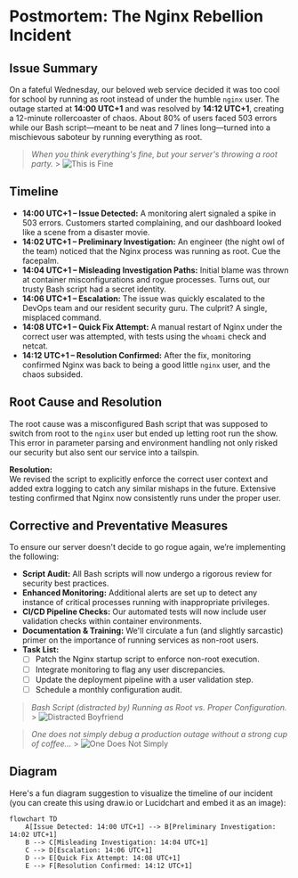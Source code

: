 # Postmortem: The Nginx Rebellion Incident

## Issue Summary

On a fateful Wednesday, our beloved web service decided it was too cool for school by running as root instead of under the humble `nginx` user. The outage started at **14:00 UTC+1** and was resolved by **14:12 UTC+1**, creating a 12-minute rollercoaster of chaos. About 80% of users faced 503 errors while our Bash script—meant to be neat and 7 lines long—turned into a mischievous saboteur by running everything as root.

> _When you think everything's fine, but your server's throwing a root party._ > ![This is Fine](/assets/this-is-fine.jpg)

## Timeline

- **14:00 UTC+1 – Issue Detected:** A monitoring alert signaled a spike in 503 errors. Customers started complaining, and our dashboard looked like a scene from a disaster movie.
- **14:02 UTC+1 – Preliminary Investigation:** An engineer (the night owl of the team) noticed that the Nginx process was running as root. Cue the facepalm.
- **14:04 UTC+1 – Misleading Investigation Paths:** Initial blame was thrown at container misconfigurations and rogue processes. Turns out, our trusty Bash script had a secret identity.
- **14:06 UTC+1 – Escalation:** The issue was quickly escalated to the DevOps team and our resident security guru. The culprit? A single, misplaced command.
- **14:08 UTC+1 – Quick Fix Attempt:** A manual restart of Nginx under the correct user was attempted, with tests using the `whoami` check and netcat.
- **14:12 UTC+1 – Resolution Confirmed:** After the fix, monitoring confirmed Nginx was back to being a good little `nginx` user, and the chaos subsided.

## Root Cause and Resolution

The root cause was a misconfigured Bash script that was supposed to switch from root to the `nginx` user but ended up letting root run the show. This error in parameter parsing and environment handling not only risked our security but also sent our service into a tailspin.

**Resolution:**  
We revised the script to explicitly enforce the correct user context and added extra logging to catch any similar mishaps in the future. Extensive testing confirmed that Nginx now consistently runs under the proper user.

## Corrective and Preventative Measures

To ensure our server doesn't decide to go rogue again, we’re implementing the following:

- **Script Audit:** All Bash scripts will now undergo a rigorous review for security best practices.
- **Enhanced Monitoring:** Additional alerts are set up to detect any instance of critical processes running with inappropriate privileges.
- **CI/CD Pipeline Checks:** Our automated tests will now include user validation checks within container environments.
- **Documentation & Training:** We'll circulate a fun (and slightly sarcastic) primer on the importance of running services as non-root users.
- **Task List:**
  - [ ] Patch the Nginx startup script to enforce non-root execution.
  - [ ] Integrate monitoring to flag any user discrepancies.
  - [ ] Update the deployment pipeline with a user validation step.
  - [ ] Schedule a monthly configuration audit.

> _Bash Script (distracted by) Running as Root vs. Proper Configuration._ > ![Distracted Boyfriend](https://i.imgflip.com/1ur9b0.jpg)

> _One does not simply debug a production outage without a strong cup of coffee..._ > ![One Does Not Simply](/assets/CmJXIP_WYAAlVsp.jpg)

## Diagram

Here's a fun diagram suggestion to visualize the timeline of our incident (you can create this using draw.io or Lucidchart and embed it as an image):

```mermaid
flowchart TD
    A[Issue Detected: 14:00 UTC+1] --> B[Preliminary Investigation: 14:02 UTC+1]
    B --> C[Misleading Investigation: 14:04 UTC+1]
    C --> D[Escalation: 14:06 UTC+1]
    D --> E[Quick Fix Attempt: 14:08 UTC+1]
    E --> F[Resolution Confirmed: 14:12 UTC+1]
```
